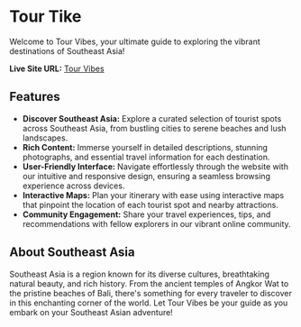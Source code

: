# Tour Tike

Welcome to Tour Vibes, your ultimate guide to exploring the vibrant destinations of Southeast Asia!

**Live Site URL:** [Tour Vibes](https://assignment-ten-2e1ab.web.app/)

## Features

- **Discover Southeast Asia:** Explore a curated selection of tourist spots across Southeast Asia, from bustling cities to serene beaches and lush landscapes.
- **Rich Content:** Immerse yourself in detailed descriptions, stunning photographs, and essential travel information for each destination.
- **User-Friendly Interface:** Navigate effortlessly through the website with our intuitive and responsive design, ensuring a seamless browsing experience across devices.
- **Interactive Maps:** Plan your itinerary with ease using interactive maps that pinpoint the location of each tourist spot and nearby attractions.
- **Community Engagement:** Share your travel experiences, tips, and recommendations with fellow explorers in our vibrant online community.

## About Southeast Asia

Southeast Asia is a region known for its diverse cultures, breathtaking natural beauty, and rich history. From the ancient temples of Angkor Wat to the pristine beaches of Bali, there's something for every traveler to discover in this enchanting corner of the world. Let Tour Vibes be your guide as you embark on your Southeast Asian adventure!
